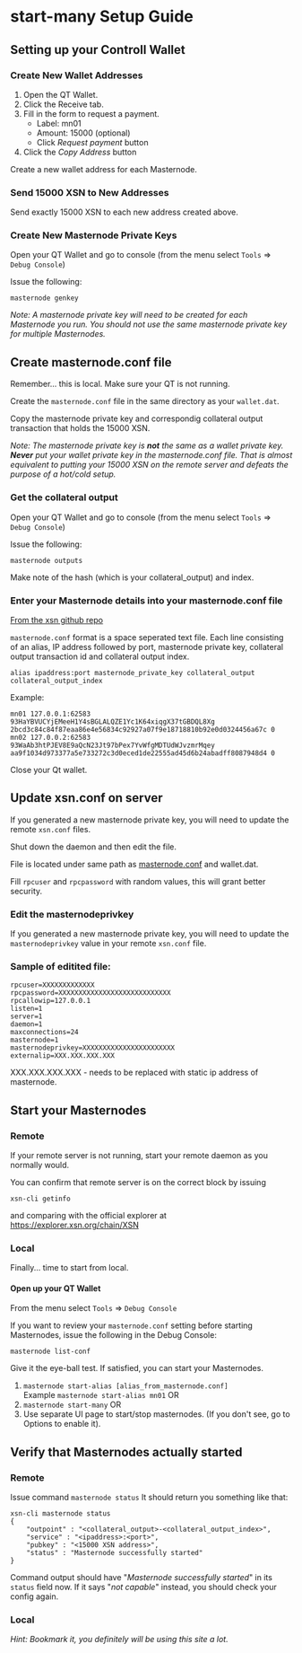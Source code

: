 # start-many Setup Guide

## Setting up your Controll Wallet

### Create New Wallet Addresses

1. Open the QT Wallet.
2. Click the Receive tab.
3. Fill in the form to request a payment.
    * Label: mn01
    * Amount: 15000 (optional)
    * Click *Request payment* button
5. Click the *Copy Address* button

Create a new wallet address for each Masternode.

### Send 15000 XSN to New Addresses

Send exactly 15000 XSN to each new address created above.

### Create New Masternode Private Keys

Open your QT Wallet and go to console (from the menu select `Tools` => `Debug Console`)

Issue the following:

```masternode genkey```

*Note: A masternode private key will need to be created for each Masternode you run. You should not use the same masternode private key for multiple Masternodes.*

## <a name="masternodeconf"></a>Create masternode.conf file

Remember... this is local. Make sure your QT is not running.

Create the `masternode.conf` file in the same directory as your `wallet.dat`.

Copy the masternode private key and correspondig collateral output transaction that holds the 15000 XSN.

*Note: The masternode private key is **not** the same as a wallet private key. **Never** put your wallet private key in the masternode.conf file. That is almost equivalent to putting your 15000 XSN on the remote server and defeats the purpose of a hot/cold setup.*

### Get the collateral output

Open your QT Wallet and go to console (from the menu select `Tools` => `Debug Console`)

Issue the following:

```masternode outputs```

Make note of the hash (which is your collateral_output) and index.

### Enter your Masternode details into your masternode.conf file
[From the xsn github repo](https://github.com/X9Developers/XSN/blob/master/doc/masternode_conf.md)

`masternode.conf` format is a space seperated text file. Each line consisting of an alias, IP address followed by port, masternode private key, collateral output transaction id and collateral output index.

```
alias ipaddress:port masternode_private_key collateral_output collateral_output_index
```

Example:

```
mn01 127.0.0.1:62583 93HaYBVUCYjEMeeH1Y4sBGLALQZE1Yc1K64xiqgX37tGBDQL8Xg 2bcd3c84c84f87eaa86e4e56834c92927a07f9e18718810b92e0d0324456a67c 0
mn02 127.0.0.2:62583 93WaAb3htPJEV8E9aQcN23Jt97bPex7YvWfgMDTUdWJvzmrMqey aa9f1034d973377a5e733272c3d0eced1de22555ad45d6b24abadff8087948d4 0
```

Close your Qt wallet.

## Update xsn.conf on server

If you generated a new masternode private key, you will need to update the remote `xsn.conf` files.

Shut down the daemon and then edit the file.

File is located under same path as [masternode.conf](https://github.com/X9Developers/XSN/blob/master/doc/masternode_conf.md) and wallet.dat. 

Fill `rpcuser` and `rpcpassword` with random values, this will grant better security. 

### Edit the masternodeprivkey
If you generated a new masternode private key, you will need to update the `masternodeprivkey` value in your remote `xsn.conf` file.

### Sample of editited file:

```
rpcuser=XXXXXXXXXXXXX
rpcpassword=XXXXXXXXXXXXXXXXXXXXXXXXXXXX
rpcallowip=127.0.0.1
listen=1
server=1
daemon=1
maxconnections=24
masternode=1
masternodeprivkey=XXXXXXXXXXXXXXXXXXXXXXX
externalip=XXX.XXX.XXX.XXX
```

XXX.XXX.XXX.XXX - needs to be replaced with static ip address of masternode.

## Start your Masternodes

### Remote

If your remote server is not running, start your remote daemon as you normally would. 

You can confirm that remote server is on the correct block by issuing

```xsn-cli getinfo```

and comparing with the official explorer at https://explorer.xsn.org/chain/XSN

### Local

Finally... time to start from local.

#### Open up your QT Wallet

From the menu select `Tools` => `Debug Console`

If you want to review your `masternode.conf` setting before starting Masternodes, issue the following in the Debug Console:

```masternode list-conf```

Give it the eye-ball test. If satisfied, you can start your Masternodes.

1. `masternode start-alias [alias_from_masternode.conf]`  
Example ```masternode start-alias mn01```
OR
2. `masternode start-many`
OR
3. Use separate UI page to start/stop masternodes. (If you don't see, go to Options to enable it).

## Verify that Masternodes actually started

### Remote

Issue command `masternode status`
It should return you something like that:
```
xsn-cli masternode status
{
    "outpoint" : "<collateral_output>-<collateral_output_index>",
    "service" : "<ipaddress>:<port>",
    "pubkey" : "<15000 XSN address>",
    "status" : "Masternode successfully started"
}
```
Command output should have "_Masternode successfully started_" in its `status` field now. If it says "_not capable_" instead, you should check your config again.

### Local

_Hint: Bookmark it, you definitely will be using this site a lot._
